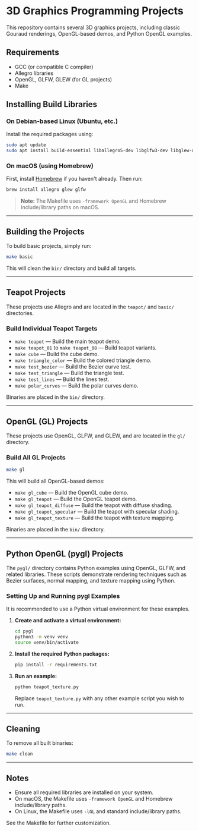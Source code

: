 # 3D Graphics Programming Projects

This repository contains several 3D graphics projects, including classic Gouraud renderings, OpenGL-based demos, and Python OpenGL examples.

## Requirements

- GCC (or compatible C compiler)
- Allegro libraries
- OpenGL, GLFW, GLEW (for GL projects)
- Make

## Installing Build Libraries

### On Debian-based Linux (Ubuntu, etc.)

Install the required packages using:

```sh
sudo apt update
sudo apt install build-essential liballegro5-dev libglfw3-dev libglew-dev libgl1-mesa-dev
```

### On macOS (using Homebrew)

First, install [Homebrew](https://brew.sh/) if you haven't already. Then run:

```sh
brew install allegro glew glfw
```

> **Note:** The Makefile uses `-framework OpenGL` and Homebrew include/library paths on macOS.

---

## Building the Projects

To build basic projects, simply run:

```sh
make basic
```

This will clean the `bin/` directory and build all targets.

---

## Teapot Projects

These projects use Allegro and are located in the `teapot/` and `basic/` directories.

### Build Individual Teapot Targets

- `make teapot` — Build the main teapot demo.
- `make teapot_01` to `make teapot_08` — Build teapot variants.
- `make cube` — Build the cube demo.
- `make triangle_color` — Build the colored triangle demo.
- `make test_bezier` — Build the Bezier curve test.
- `make test_triangle` — Build the triangle test.
- `make test_lines` — Build the lines test.
- `make polar_curves` — Build the polar curves demo.

Binaries are placed in the `bin/` directory.

---

## OpenGL (GL) Projects

These projects use OpenGL, GLFW, and GLEW, and are located in the `gl/` directory.

### Build All GL Projects

```sh
make gl
```

This will build all OpenGL-based demos:

- `make gl_cube` — Build the OpenGL cube demo.
- `make gl_teapot` — Build the OpenGL teapot demo.
- `make gl_teapot_diffuse` — Build the teapot with diffuse shading.
- `make gl_teapot_specular` — Build the teapot with specular shading.
- `make gl_teapot_texture` — Build the teapot with texture mapping.

Binaries are placed in the `bin/` directory.

---

## Python OpenGL (pygl) Projects

The `pygl/` directory contains Python examples using OpenGL, GLFW, and related libraries. These scripts demonstrate rendering techniques such as Bezier surfaces, normal mapping, and texture mapping using Python.

### Setting Up and Running pygl Examples

It is recommended to use a Python virtual environment for these examples.

1. **Create and activate a virtual environment:**

    ```sh
    cd pygl
    python3 -m venv venv
    source venv/bin/activate
    ```

2. **Install the required Python packages:**

    ```sh
    pip install -r requirements.txt
    ```

3. **Run an example:**

    ```sh
    python teapot_texture.py
    ```

    Replace `teapot_texture.py` with any other example script you wish to run.

---

## Cleaning

To remove all built binaries:

```sh
make clean
```

---

## Notes

- Ensure all required libraries are installed on your system.
- On macOS, the Makefile uses `-framework OpenGL` and Homebrew include/library paths.
- On Linux, the Makefile uses `-lGL` and standard include/library paths.

See the Makefile for further customization.



